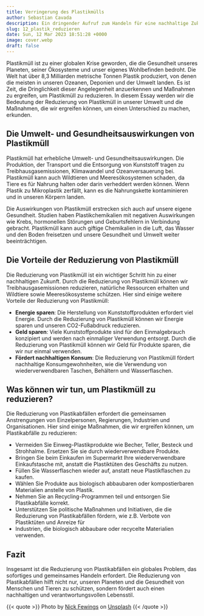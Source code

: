 ```yaml
---
title: Verringerung des Plastikmülls
author: Sebastian Cavada
description: Ein dringender Aufruf zum Handeln für eine nachhaltige Zukunft
slug: 12_plastik_reduzieren
date: Sun, 12 Mar 2023 18:51:28 +0000
image: cover.webp
draft: false
---
```



Plastikmüll ist zu einer globalen Krise geworden, die die Gesundheit unseres Planeten, seiner Ökosysteme und unser eigenes Wohlbefinden bedroht. Die Welt hat über 8,3 Milliarden metrische Tonnen Plastik produziert, von denen die meisten in unseren Ozeanen, Deponien und der Umwelt landen. Es ist Zeit, die Dringlichkeit dieser Angelegenheit anzuerkennen und Maßnahmen zu ergreifen, um Plastikmüll zu reduzieren. In diesem Essay werden wir die Bedeutung der Reduzierung von Plastikmüll in unserer Umwelt und die Maßnahmen, die wir ergreifen können, um einen Unterschied zu machen, erkunden.

## Die Umwelt- und Gesundheitsauswirkungen von Plastikmüll
Plastikmüll hat erhebliche Umwelt- und Gesundheitsauswirkungen. Die Produktion, der Transport und die Entsorgung von Kunststoff tragen zu Treibhausgasemissionen, Klimawandel und Ozeanversauerung bei. Plastikmüll kann auch Wildtieren und Meeresökosystemen schaden, da Tiere es für Nahrung halten oder darin verheddert werden können. Wenn Plastik zu Mikroplastik zerfällt, kann es die Nahrungskette kontaminieren und in unseren Körpern landen.

Die Auswirkungen von Plastikmüll erstrecken sich auch auf unsere eigene Gesundheit. Studien haben Plastikchemikalien mit negativen Auswirkungen wie Krebs, hormonellen Störungen und Geburtsfehlern in Verbindung gebracht. Plastikmüll kann auch giftige Chemikalien in die Luft, das Wasser und den Boden freisetzen und unsere Gesundheit und Umwelt weiter beeinträchtigen.

## Die Vorteile der Reduzierung von Plastikmüll
Die Reduzierung von Plastikmüll ist ein wichtiger Schritt hin zu einer nachhaltigen Zukunft. Durch die Reduzierung von Plastikmüll können wir Treibhausgasemissionen reduzieren, natürliche Ressourcen erhalten und Wildtiere sowie Meeresökosysteme schützen. Hier sind einige weitere Vorteile der Reduzierung von Plastikmüll:

- **Energie sparen**: Die Herstellung von Kunststoffprodukten erfordert viel Energie. Durch die Reduzierung von Plastikmüll können wir Energie sparen und unseren CO2-Fußabdruck reduzieren. 
- **Geld sparen**: Viele Kunststoffprodukte sind für den Einmalgebrauch konzipiert und werden nach einmaliger Verwendung entsorgt. Durch die Reduzierung von Plastikmüll können wir Geld für Produkte sparen, die wir nur einmal verwenden.
- **Fördert nachhaltigen Konsum**: Die Reduzierung von Plastikmüll fördert nachhaltige Konsumgewohnheiten, wie die Verwendung von wiederverwendbaren Taschen, Behältern und Wasserflaschen.

## Was können wir tun, um Plastikmüll zu reduzieren?

Die Reduzierung von Plastikabfällen erfordert die gemeinsamen Anstrengungen von Einzelpersonen, Regierungen, Industrien und Organisationen. Hier sind einige Maßnahmen, die wir ergreifen können, um Plastikabfälle zu reduzieren:

- Vermeiden Sie Einweg-Plastikprodukte wie Becher, Teller, Besteck und Strohhalme. Ersetzen Sie sie durch wiederverwendbare Produkte.
- Bringen Sie beim Einkaufen im Supermarkt Ihre wiederverwendbare Einkaufstasche mit, anstatt die Plastiktüten des Geschäfts zu nutzen.
- Füllen Sie Wasserflaschen wieder auf, anstatt neue Plastikflaschen zu kaufen.
- Wählen Sie Produkte aus biologisch abbaubaren oder kompostierbaren Materialien anstelle von Plastik.
- Nehmen Sie an Recycling-Programmen teil und entsorgen Sie Plastikabfälle korrekt.
- Unterstützen Sie politische Maßnahmen und Initiativen, die die Reduzierung von Plastikabfällen fördern, wie z.B. Verbote von Plastiktüten und Anreize für
- Industrien, die biologisch abbaubare oder recycelte Materialien verwenden.

## Fazit

Insgesamt ist die Reduzierung von Plastikabfällen ein globales Problem, das sofortiges und gemeinsames Handeln erfordert. Die Reduzierung von Plastikabfällen hilft nicht nur, unseren Planeten und die Gesundheit von Menschen und Tieren zu schützen, sondern fördert auch einen nachhaltigen und verantwortungsvollen Lebensstil.

{{< quote >}}
Photo by [Nick Fewings](https://unsplash.com/@jannerboy62) on [Unsplash](https://unsplash.com/?utm_source=unsplash&utm_medium=referral&utm_content=creditShareLink)
{{< /quote >}}